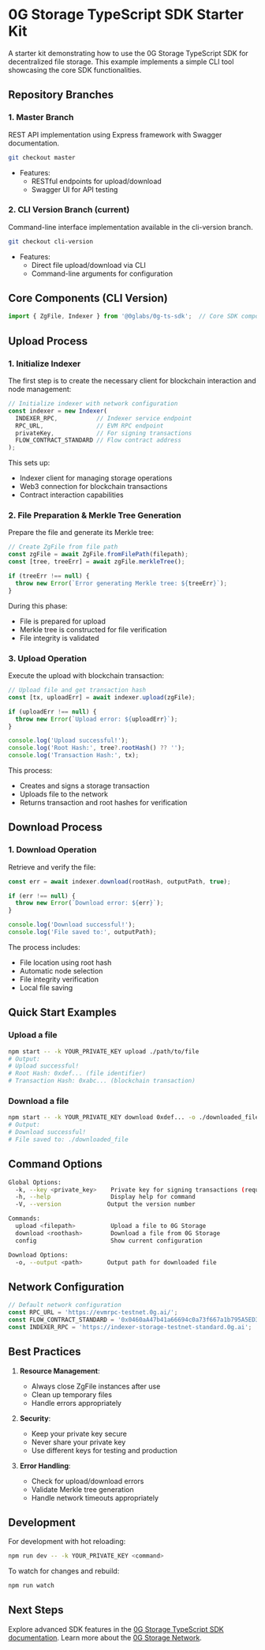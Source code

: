 # 0G Storage TypeScript SDK Starter Kit

A starter kit demonstrating how to use the 0G Storage TypeScript SDK for decentralized file storage. This example implements a simple CLI tool showcasing the core SDK functionalities.

## Repository Branches

### 1. Master Branch
REST API implementation using Express framework with Swagger documentation.
```bash
git checkout master
```

- Features:
  - RESTful endpoints for upload/download
  - Swagger UI for API testing

### 2. CLI Version Branch (current)
Command-line interface implementation available in the cli-version branch.
```bash
git checkout cli-version
```

- Features:
  - Direct file upload/download via CLI
  - Command-line arguments for configuration

## Core Components (CLI Version)
```typescript
import { ZgFile, Indexer } from '@0glabs/0g-ts-sdk';  // Core SDK components
```

## Upload Process

### 1. Initialize Indexer
The first step is to create the necessary client for blockchain interaction and node management:
```typescript
// Initialize indexer with network configuration
const indexer = new Indexer(
  INDEXER_RPC,           // Indexer service endpoint
  RPC_URL,               // EVM RPC endpoint
  privateKey,            // For signing transactions
  FLOW_CONTRACT_STANDARD // Flow contract address
);
```
This sets up:
- Indexer client for managing storage operations
- Web3 connection for blockchain transactions
- Contract interaction capabilities

### 2. File Preparation & Merkle Tree Generation
Prepare the file and generate its Merkle tree:
```typescript
// Create ZgFile from file path
const zgFile = await ZgFile.fromFilePath(filepath);
const [tree, treeErr] = await zgFile.merkleTree();

if (treeErr !== null) {
  throw new Error(`Error generating Merkle tree: ${treeErr}`);
}
```
During this phase:
- File is prepared for upload
- Merkle tree is constructed for file verification
- File integrity is validated

### 3. Upload Operation
Execute the upload with blockchain transaction:
```typescript
// Upload file and get transaction hash
const [tx, uploadErr] = await indexer.upload(zgFile);

if (uploadErr !== null) {
  throw new Error(`Upload error: ${uploadErr}`);
}

console.log('Upload successful!');
console.log('Root Hash:', tree?.rootHash() ?? '');
console.log('Transaction Hash:', tx);
```
This process:
- Creates and signs a storage transaction
- Uploads file to the network
- Returns transaction and root hashes for verification

## Download Process

### 1. Download Operation
Retrieve and verify the file:
```typescript
const err = await indexer.download(rootHash, outputPath, true);

if (err !== null) {
  throw new Error(`Download error: ${err}`);
}

console.log('Download successful!');
console.log('File saved to:', outputPath);
```
The process includes:
- File location using root hash
- Automatic node selection
- File integrity verification
- Local file saving

## Quick Start Examples

### Upload a file
```bash
npm start -- -k YOUR_PRIVATE_KEY upload ./path/to/file
# Output:
# Upload successful!
# Root Hash: 0xdef... (file identifier)
# Transaction Hash: 0xabc... (blockchain transaction)
```

### Download a file
```bash
npm start -- -k YOUR_PRIVATE_KEY download 0xdef... -o ./downloaded_file
# Output:
# Download successful!
# File saved to: ./downloaded_file
```

## Command Options
```bash
Global Options:
  -k, --key <private_key>    Private key for signing transactions (required)
  -h, --help                 Display help for command
  -V, --version             Output the version number

Commands:
  upload <filepath>          Upload a file to 0G Storage
  download <roothash>        Download a file from 0G Storage
  config                     Show current configuration

Download Options:
  -o, --output <path>       Output path for downloaded file
```

## Network Configuration
```typescript
// Default network configuration
const RPC_URL = 'https://evmrpc-testnet.0g.ai/';
const FLOW_CONTRACT_STANDARD = '0x0460aA47b41a66694c0a73f667a1b795A5ED3556';
const INDEXER_RPC = 'https://indexer-storage-testnet-standard.0g.ai';
```

## Best Practices
1. **Resource Management**:
   - Always close ZgFile instances after use
   - Clean up temporary files
   - Handle errors appropriately

2. **Security**:
   - Keep your private key secure
   - Never share your private key
   - Use different keys for testing and production

3. **Error Handling**:
   - Check for upload/download errors
   - Validate Merkle tree generation
   - Handle network timeouts appropriately

## Development

For development with hot reloading:
```bash
npm run dev -- -k YOUR_PRIVATE_KEY <command>
```

To watch for changes and rebuild:
```bash
npm run watch
```

## Next Steps
Explore advanced SDK features in the [0G Storage TypeScript SDK documentation](https://github.com/0glabs/0g-ts-sdk). Learn more about the [0G Storage Network](https://docs.0g.ai/0g-storage). 